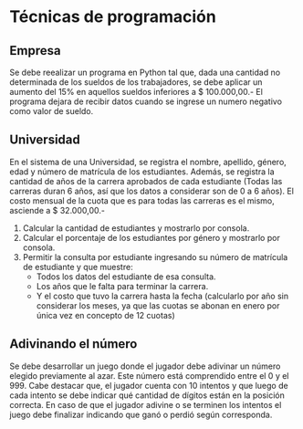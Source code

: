 # Técnicas de programación

## Empresa

Se debe reealizar un programa en Python tal que, dada una cantidad no determinada de los sueldos de los trabajadores, se debe aplicar un aumento del 15% en aquellos sueldos inferiores a $ 100.000,00.- El programa dejara de recibir datos cuando se ingrese un numero negativo como valor de sueldo.

## Universidad

En el sistema de una Universidad, se registra el nombre, apellido, género, edad y número de matrícula de los estudiantes. Además, se registra la cantidad de años de la carrera aprobados de cada estudiante (Todas las carreras duran 6 años, así que los datos a considerar son de 0 a 6 años). El costo mensual de la cuota que es para todas las carreras es el mismo, asciende a $ 32.000,00.-
1. Calcular la cantidad de estudiantes y mostrarlo por consola.
2. Calcular el porcentaje de los estudiantes por género y mostrarlo por consola.
3. Permitir la consulta por estudiante ingresando su número de matrícula de estudiante y que muestre:
    * Todos los datos del estudiante de esa consulta.
    * Los años que le falta para terminar la carrera.
    * Y el costo que tuvo la carrera hasta la fecha (calcularlo por año sin considerar los meses, ya que las cuotas se abonan en enero por única vez en concepto de 12 cuotas)

## Adivinando el número

Se debe desarrollar un juego donde el jugador debe adivinar un número elegido previamente al azar. Este número está comprendido entre el 0 y el 999. Cabe destacar que, el jugador cuenta con 10 intentos y que luego de cada intento se debe indicar qué cantidad de dígitos están en la posición correcta. En caso de que el jugador adivine o se terminen los intentos el juego debe finalizar indicando que ganó o perdió según corresponda.